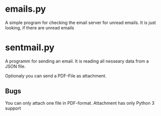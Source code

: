 # emails.py

A simple program for checking the email server for unread emails.
It is just looking, if there are unread emails

# sentmail.py

A programm for sending an email. It is reading all nesseary data
from a JSON file.

Optionaly you can send a PDF-File as attachment.

## Bugs

You can only attach one file in PDF-format.
Attachment has only Python 3 support
